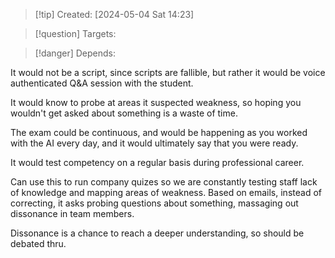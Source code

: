 
>[!tip] Created: [2024-05-04 Sat 14:23]

>[!question] Targets: 

>[!danger] Depends: 

It would not be a script, since scripts are fallible, but rather it would be voice authenticated Q&A session with the student.

It would know to probe at areas it suspected weakness, so hoping you wouldn't get asked about something is a waste of time.

The exam could be continuous, and would be happening as you worked with the AI every day, and it would ultimately say that you were ready. 

It would test competency on a regular basis during professional career.


Can use this to run company quizes so we are constantly testing staff lack of knowledge and mapping areas of weakness.  Based on emails, instead of correcting, it asks probing questions about something, massaging out dissonance in team members.

Dissonance is a chance to reach a deeper understanding, so should be debated thru.
